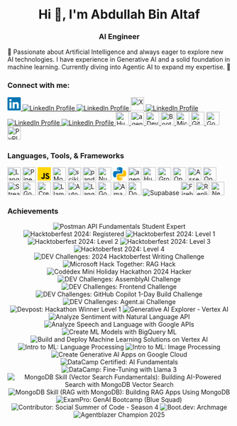 <h1 align="center">Hi 👋, I'm Abdullah Bin Altaf</h1>
<h3 align="center">AI Engineer</h3>
<p>🚀 Passionate about Artificial Intelligence and always eager to explore new AI technologies. I have experience in Generative AI and a solid foundation in machine learning. Currently diving into Agentic AI to expand my expertise. 🚀</p>
<h3 align="left">Connect with me:</h3>
<a align="left" href="https://www.linkedin.com/in/abdullah-k18/" target="_blank">
<img src="https://github.com/abdullah-k18/Github-Profile-README-Generator/blob/main/images/logo.png" alt="LinkedIn Profile" height="30px" width="30px" title="Linkedin">
</a>
<a align="left" href="https://www.youtube.com/@abdulla_k18" target="_blank">
<img src="https://cdn.iconscout.com/icon/free/png-256/free-youtube-logo-icon-download-in-svg-png-gif-file-formats--social-media-70-flat-icons-color-pack-logos-432560.png?f=webp&w=256" alt="LinkedIn Profile" height="30px" width="30px" title="YouTube">
</a>
<a align="left" href="https://discordapp.com/users/1250502704942284915" target="_blank">
<img src="https://avatars.githubusercontent.com/u/1965106?s=200&v=4" alt="LinkedIn Profile" height="30px" width="30px" title="Discord">
</a>
<a align="left" href="https://x.com/abdulla_k18/" target="_blank">
<img src="https://avatars.githubusercontent.com/u/50278?s=200&v=4" height="30px" width="30px" title="X">
</a>
<a align="left" href="https://dev.to/abdullah-k18" target="_blank">
<img src="https://avatars.githubusercontent.com/u/13521919?s=200&v=4" alt="LinkedIn Profile" height="30px" width="30px" title="DEV Community">
</a>
<a align="left" href="https://hashnode.com/@abdullahk18" target="_blank">
<img src="https://avatars.githubusercontent.com/u/16342708?s=200&v=4" alt="LinkedIn Profile" height="30px" width="30px" title="Hashnode">
</a>
<a align="left" href="https://medium.com/@abdullahk18" target="_blank">
<img src="https://avatars.githubusercontent.com/u/923954?s=200&v=4" alt="LinkedIn Profile" height="30px" width="30px" title="Medium">
</a>
<a align="left" href="https://huggingface.co/abdullah-k18" target="_blank">
<img src="https://huggingface.co/datasets/huggingface/brand-assets/resolve/main/hf-logo.png" width="30px" height="30px" title="Hugging Face">
</a>
<a align="left" href="https://agent.ai/human/abdulla_k18" target="_blank">
<img src="https://agent.ai/agent.ai-gear/logomark.png" width="30px" height="30px" title="agent.ai">
</a>
<a align="left" href="https://devpost.com/abdullahkoraal" target="_blank">
<img src="https://www.clipartmax.com/png/middle/231-2318034_slack-devpost-devpost-logo.png" width="30px" height="30px" title="Devpost">
</a>
<a align="left" href="https://www.boot.dev/u/abdullah-k18" target="_blank">
<img src="https://avatars.githubusercontent.com/u/72108331?s=200&v=4" width="30px" height="30px" title="Boot.dev">
</a>
<a align="left" href="https://learn.microsoft.com/en-us/users/abdullah-k18/" target="_blank">
<img src="https://avatars.githubusercontent.com/u/6154722?s=200&v=4" width="30px" height="30px" title="Microsoft Learn">
</a>
<a align="left" href="https://gitlab.com/abdullah-k18" target="_blank">
<img src="https://static-00.iconduck.com/assets.00/gitlab-icon-1024x942-f30d1qro.png" width="30px" height="30px" title="GitLab">
</a>
<a align="left" href="https://www.cloudskillsboost.google/public_profiles/af7812cf-2266-4107-85a0-194c2a5e1d59" target="_blank">
<img src="https://images.store.crowdstrike.com/9748z14dd5zg/7MGTtSyAi2Z29Dmiwkusu/30de0bcae755e11aebe7e87823feb9cb/Googlecloud_icon_square.png" width="30px" height="30px" title="Google Cloud Skills Boost">
</a>
<a align="left" href="https://pypi.org/user/abdullah-k18/" target="_blank">
<img src="https://upload.wikimedia.org/wikipedia/commons/thumb/0/04/PyPI-Logo-notext.svg/1200px-PyPI-Logo-notext.svg.png" width="30px" height="30px" title="PyPI">
</a>
<h3 align="left">Languages, Tools, & Frameworks</h3>
<p><img src="https://registry.npmmirror.com/@lobehub/icons-static-png/latest/files/dark/langchain-color.png" width="30px" height="30px" title="LangChain">
  <img src="https://avatars.githubusercontent.com/u/54333248?s=200&v=4" width="30px" height="30px" title="Pinecone">
  <img src="https://github.com/abdullah-k18/Github-Profile-README-Generator/blob/main/images/javascript.svg" width="30px" height="30px" title="JavaScript">
  <img src="https://avatars.githubusercontent.com/u/45120?s=200&v=4" width="30px" height="30px" title="MongoDB">
  <img src="https://avatars.githubusercontent.com/u/365630?s=200&v=4" width="30px" height="30px" title="scikit-learn">
  <img src="https://avatars.githubusercontent.com/u/21206976?s=200&v=4" width="30px" height="30px" title="pandas">
  <img src="https://avatars.githubusercontent.com/u/288276?s=200&v=4" width="30px" height="30px" title="NumPy">
  <img src="https://github.com/abdullah-k18/Github-Profile-README-Generator/blob/main/images/python.svg" width="30px" height="30px" title="Python">
  <img src="https://agent.ai/agent.ai-gear/logomark.png" width="30px" height="30px" title="agent.ai">
  <img src="https://huggingface.co/datasets/huggingface/brand-assets/resolve/main/hf-logo.png" width="30px" height="30px" title="Hugging Face">
  <img src="https://avatars.githubusercontent.com/u/7464134?s=200&v=4" width="30px" height="30px" title="Groq Cloud">
  <img src="https://avatars.githubusercontent.com/u/14957082?s=200&v=4" width="30px" height="30px" title="OpenAI">
  <img src="https://avatars.githubusercontent.com/u/24515738?s=200&v=4" width="30px" height="30px" title="AssemblyAI">
  <img src="https://avatars.githubusercontent.com/u/139423088?s=200&v=4" width="30px" height="30px" title="OpenRouter"> 
  <img src="https://avatars.githubusercontent.com/u/45109972?s=200&v=4" width="30px" height="30px" title="Streamlit">
  <img src="https://avatars.githubusercontent.com/u/33467679?s=200&v=4" width="30px" height="30px" title="Google Colab">
  <img src="https://avatars.githubusercontent.com/u/170677839?s=200&v=4" width="30px" height="30px" title="CrewAI">
  <img src="https://avatars.githubusercontent.com/u/130722866?s=200&v=4" width="30px" height="30px" title="LlamaIndex">
  <img src="https://camo.githubusercontent.com/ef7d1a44f4abc5699119b28077235bbda84152fa2d74a4ea5abc7d1bccffdcbd/68747470733a2f2f6d6963726f736f66742e6769746875622e696f2f6175746f67656e2f302e322f696d672f61672e737667" width="30px" height="30px" title="AutoGen">
  <img src="https://avatars.githubusercontent.com/u/85702467?s=200&v=4" width="30px" height="30px" title="Langflow">
  <img src="https://upload.wikimedia.org/wikipedia/commons/thumb/0/05/Vertex_AI_Logo.svg/2048px-Vertex_AI_Logo.svg.png" width="30px" height="30px" title="Google Cloud Platform: Vertex AI">
  <img src="https://www.bluematador.com/hs-fs/hubfs/blog/new/How%20Many%20Packets%20per%20Second%20PPS%20in%20Amazon%20EC2/BM-EC2-post-icon.png?width=200&name=BM-EC2-post-icon.png" width="30px" height="30px" title="Amazon Web Services: EC2">
  <img src="https://avatars.githubusercontent.com/u/5429470?s=200&v=4" width="30px" height="30px" title="Docker">
  <img src="https://avatars.githubusercontent.com/u/54469796?s=200&v=4" height="30px" title="Supabase">
  <img src="https://avatars.githubusercontent.com/u/1335026?s=200&v=4" width="30px" height="30px" title="Firebase">
  <img src="https://avatars.githubusercontent.com/u/983194?s=200&v=4" width="30px" height="30px" title="Replit">
  <img src="https://camo.githubusercontent.com/c3635f27439ecdbf20e3cbf969c156f4040f10a0c8c836cf307d916dd8f806d4/68747470733a2f2f6173736574732e76657263656c2e636f6d2f696d6167652f75706c6f61642f76313636323133303535392f6e6578746a732f49636f6e5f6461726b5f6261636b67726f756e642e706e67" width="30px" height="30px" title="Next.js">
</p>
<h3 align="left">Achievements</h3>
<p>
  <div align="center">
    <img src="https://cc.sj-cdn.net/instructor/3d8458f2k85sh-postman/course_series/3a5xz9m019od4/promo-image.1649784759.png" height="150px" title="Postman API Fundamentals Student Expert">
    <img src="https://assets.holopin.io/hf2024levels/level0-sloth-hello-0-0-0-0.webp" height="150px" title="Hacktoberfest 2024: Registered">
    <img src="https://assets.holopin.io/hf2024levels/level1-sloth-hello-tumbler-0-0-0.webp" height="150px" title="Hacktoberfest 2024: Level 1">
    <img src="https://assets.holopin.io/hf2024levels/level2-sloth-hello-tumbler-robe-0-0.webp" height="150px" title="Hacktoberfest 2024: Level 2">
    <img src="https://assets.holopin.io/hf2024levels/level3-sloth-hello-tumbler-robe-sparkle-0.webp" height="150px" title="Hacktoberfest 2024: Level 3">
    <img src="https://assets.holopin.io/hf2024levels/level4-sloth-hello-tumbler-robe-sparkle-moon.webp" height="150px" title="Hacktoberfest 2024: Level 4">
    <img src="https://media2.dev.to/dynamic/image/width=180,height=,fit=scale-down,gravity=auto,format=auto/https%3A%2F%2Fdev-to-uploads.s3.amazonaws.com%2Fuploads%2Fbadge%2Fbadge_image%2F349%2FHacktoberfest_Challenge-03.png" height="150px" title="DEV Challenges: 2024 Hacktoberfest Writing Challenge">
    <img src="https://images.credly.com/size/340x340/images/c8de44c7-9891-4bae-b3a7-a65ed1c28a2a/blob" height="150px" title="Microsoft Hack Together: RAG Hack">
    <img src="https://templates.images.credential.net/1734444452338981571626932552229.png" height="150px" title="Codédex Mini Holiday Hackathon 2024 Hacker">
    <img src="https://media2.dev.to/dynamic/image/width=180,height=,fit=scale-down,gravity=auto,format=auto/https%3A%2F%2Fdev-to-uploads.s3.amazonaws.com%2Fuploads%2Fbadge%2Fbadge_image%2F351%2FAssemblyAI_Badges-04.png" height="150px" title="DEV Challenges: AssemblyAI Challenge">
    <img src="https://media2.dev.to/dynamic/image/width=180,height=,fit=scale-down,gravity=auto,format=auto/https%3A%2F%2Fdev-to-uploads.s3.amazonaws.com%2Fuploads%2Fbadge%2Fbadge_image%2F320%2FHeader_Draft-06.png" height="150px" title="DEV Challenges: Frontend Challenge">
    <img src="https://media2.dev.to/dynamic/image/width=180,height=,fit=scale-down,gravity=auto,format=auto/https%3A%2F%2Fdev-to-uploads.s3.amazonaws.com%2Fuploads%2Fbadge%2Fbadge_image%2F357%2FGitHub_Completion_Badge.png" height="150px" title="DEV Challenges: GitHub Copilot 1-Day Build Challenge">
    <img src="https://media2.dev.to/dynamic/image/width=180,height=,fit=scale-down,gravity=auto,format=auto/https%3A%2F%2Fdev-to-uploads.s3.amazonaws.com%2Fuploads%2Fbadge%2Fbadge_image%2F359%2FAgent.ai_Completion_Badge.png" height="150px" title="DEV Challenges: Agent.ai Challenge">
    <img src="https://d112y698adiu2z.cloudfront.net/photos/production/achievement_photos/000/930/137/datas/fe7da55a06691d0a0fa2fb2f32d9d352_medium_bronze.png" height="150px" title="Devpost: Hackathon Winner Level 1">
    <img src="https://cdn.qwiklabs.com/Q3q8iU%2B3%2F5vrRb%2FHPgI86XIsGLdErHa3uLKJ%2Brxfs7Y%3D" height="150px" title="Generative AI Explorer - Vertex AI">
    <img src="https://cdn.qwiklabs.com/JOmYLpYKK1IZvJx%2FtSZh%2B5fTLcpu37J8lMm8v0qQm6Q%3D" height="150px" title="Analyze Sentiment with Natural Language API">
    <img src="https://cdn.qwiklabs.com/9l3ABNdsyhUC0bPIs6Vf1sAGsC4nb7UGe9GuP39%2FwKI%3D" height="150px" title="Analyze Speech and Language with Google APIs">
    <img src="https://cdn.qwiklabs.com/Wm106BMo1s08lU7N%2BBp7tWioQwpDFr1R60VxPqqF8r0%3D" height="150px" title="Create ML Models with BigQuery ML">
    <img src="https://cdn.qwiklabs.com/LLap1XFnTYXllIUjms9Kl6dVtMr%2FsiX2BTz1ElNuDHg%3D" height="150px" title="Build and Deploy Machine Learning Solutions on Vertex AI">
    <img src="https://cdn.qwiklabs.com/PMvEwj92V3P6rguG5fqCAhaQ9eK49tlm5CVMnyszVlg%3D" height="150px" title="Intro to ML: Language Processing">
    <img src="https://cdn.qwiklabs.com/A13uL5L4k9eJte78rdSAoCACA7eAemssidFBZbqoe0o%3D" height="150px" title="Intro to ML: Image Processing">
    <img src="https://cdn.qwiklabs.com/NZjkRzcCusZ61oE8mWpjEmZktZUXkmO%2F%2F19TokDAnsU%3D" height="150px" title="Create Generative AI Apps on Google Cloud">
    <img src="https://media.datacamp.com/legacy/Certification/Skill%20Verification/ai_fundamentals.png" height="150px" title="DataCamp Certified: AI Fundamentals">
    <img src="https://www.datacamp.com/statement-of-accomplishment/badge/course/5a875c2c9cb72d1a672d5ab781c9f4347fbf9605.png" height="150px" title="DataCamp: Fine-Tuning with Llama 3">
    <img src="https://images.credly.com/size/340x340/images/730e9c82-7869-4288-b580-9f8500a94465/blob" height="150px" title="MongoDB Skill (Vector Search Fundamentals): Building AI-Powered Search with MongoDB Vector Search">
    <img src="https://images.credly.com/size/340x340/images/2aff887d-ee1e-479f-b26f-dcb20d647bd6/blob" height="150px" title="MongoDB Skill (RAG with MongoDB): Building RAG Apps Using MongoDB">
    <img src="https://github.com/user-attachments/assets/d728dc6a-efa0-4097-bc7c-77bc77ba317e" height="150px" title="ExamPro: GenAI Bootcamp (Blue Squad)">
    <img src="https://github.com/user-attachments/assets/ef77e86c-b528-4926-bcad-8028de713206" height="150px" title="Contributor: Social Summer of Code - Season 4">
    <img src="https://storage.googleapis.com/qvault-webapp-dynamic-assets/course_assets/cCkeGw0.png" height="150px" title="Boot.dev: Archmage">
    <img src="https://trailhead.salesforce.com/assets/agentblazer/agentblazer-level-1-3afbb05a25116376d5021711bb6d1b3550296280f8d5cb3b69c1188cdcfe723b.png" height="150px" title="Agentblazer Champion 2025">
  <div/>
</p>

